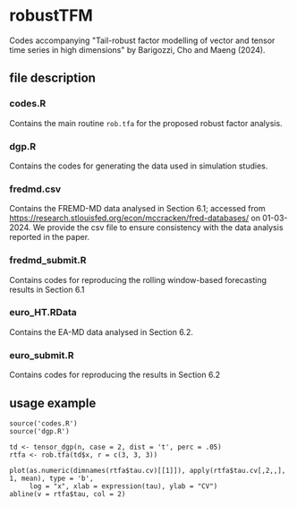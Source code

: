 # robustTFM
Codes accompanying "Tail-robust factor modelling of vector and tensor time series in high dimensions" by Barigozzi, Cho and Maeng (2024).

## file description

### codes.R
Contains the main routine `rob.tfa` for the proposed robust factor analysis.

### dgp.R
Contains the codes for generating the data used in simulation studies.

### fredmd.csv
Contains the FREMD-MD data analysed in Section 6.1; accessed from https://research.stlouisfed.org/econ/mccracken/fred-databases/ on 01-03-2024.
We provide the csv file to ensure consistency with the data analysis reported in the paper.

### fredmd_submit.R
Contains codes for reproducing the rolling window-based forecasting results in Section 6.1

### euro_HT.RData
Contains the EA-MD data analysed in Section 6.2.

### euro_submit.R
Contains codes for reproducing the results in Section 6.2

## usage example

```
source('codes.R')
source('dgp.R')

td <- tensor_dgp(n, case = 2, dist = 't', perc = .05)
rtfa <- rob.tfa(td$x, r = c(3, 3, 3))

plot(as.numeric(dimnames(rtfa$tau.cv)[[1]]), apply(rtfa$tau.cv[,2,,], 1, mean), type = 'b', 
     log = "x", xlab = expression(tau), ylab = "CV")
abline(v = rtfa$tau, col = 2)
```
